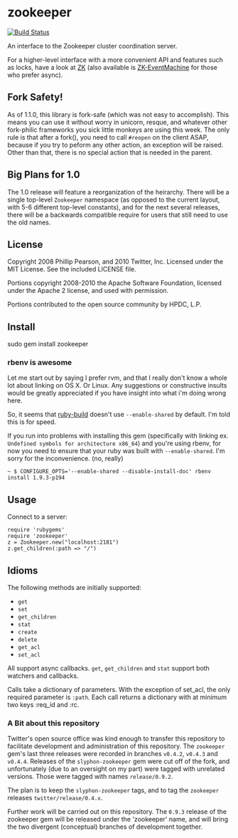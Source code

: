 # zookeeper #

[![Build Status](https://secure.travis-ci.org/slyphon/zookeeper.png?branch=master)](http://travis-ci.org/slyphon/zookeeper)

An interface to the Zookeeper cluster coordination server.

For a higher-level interface with a more convenient API and features such as locks, have a look at [ZK](https://github.com/slyphon/zk) (also available is [ZK-EventMachine](https://github.com/slyphon/zk-eventmachine) for those who prefer async).

## Fork Safety! ##

As of 1.1.0, this library is fork-safe (which was not easy to accomplish). This means you can use it without worry in unicorn, resque, and whatever other fork-philic frameworks you sick little monkeys are using this week. The only rule is that after a fork(), you need to call `#reopen` on the client ASAP, because if you try to peform any other action, an exception will be raised. Other than that, there is no special action that is needed in the parent.

## Big Plans for 1.0 ##

The 1.0 release will feature a reorganization of the heirarchy. There will be a single top-level `Zookeeper` namespace (as opposed to the current layout, with 5-6 different top-level constants), and for the next several releases, there will be a backwards compatible require for users that still need to use the old names.

## License

Copyright 2008 Phillip Pearson, and 2010 Twitter, Inc. 
Licensed under the MIT License.  See the included LICENSE file.  

Portions copyright 2008-2010 the Apache Software Foundation, licensed under the
Apache 2 license, and used with permission.

Portions contributed to the open source community by HPDC, L.P.

## Install

sudo gem install zookeeper

### rbenv is awesome

Let me start out by saying I prefer rvm, and that I really don't know a whole lot about linking on OS X. Or Linux. Any suggestions or constructive insults would be greatly appreciated if you have insight into what i'm doing wrong here.

So, it seems that [ruby-build][] doesn't use `--enable-shared` by default. I'm told this is for speed. 

If you run into problems with installing this gem (specifically with linking ex. `Undefined symbols for architecture x86_64`) and you're using rbenv, for now you need to ensure that your ruby was built with `--enable-shared`. I'm sorry for the inconvenience. (no, really)

```shell
~ $ CONFIGURE_OPTS='--enable-shared --disable-install-doc' rbenv install 1.9.3-p194
```

[ruby-build]: https://github.com/sstephenson/ruby-build

## Usage

Connect to a server:

	require 'rubygems'
	require 'zookeeper'
	z = Zookeeper.new("localhost:2181")
	z.get_children(:path => "/")

## Idioms

The following methods are initially supported:
* `get`
* `set`
* `get_children`
* `stat`
* `create`
* `delete`
* `get_acl`
* `set_acl`

All support async callbacks. `get`, `get_children` and `stat` support both watchers and callbacks.

Calls take a dictionary of parameters. With the exception of set\_acl, the only required parameter is `:path`. Each call returns a dictionary with at minimum two keys :req\_id and :rc.

### A Bit about this repository ###

Twitter's open source office was kind enough to transfer this repository to facilitate development and administration of this repository. The `zookeeper` gem's last three releases were recorded in branches `v0.4.2`, `v0.4.3` and `v0.4.4`. Releases of the `slyphon-zookeeper` gem were cut off of the fork, and unfortunately (due to an oversight on my part) were tagged with unrelated versions. Those were tagged with names `release/0.9.2`. 

The plan is to keep the `slyphon-zookeeper` tags, and to tag the `zookeeper` releases `twitter/release/0.4.x`.

Further work will be carried out on this repository. The `0.9.3` release of the zookeeper gem will be released under the 'zookeeper' name, and will bring the two divergent (conceptual) branches of development together.



